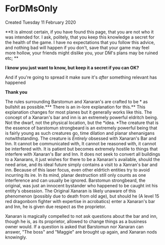 # ForDMsOnly
Created Tuesday 11 February 2020

**It is almost certain, if you have found this page, that you are not who it was intended for. I ask, politely, that you keep this knowledge a secret for the health of the game. I have no expectations that you follow this advice, and nothing bad will happen if you don't, save that your game may feel more hollow, your friends might dislike you, your DM's plans may be ruined etc; **

**I know you just want to know, but keep it a secret if you can OK?**

And if you're going to spread it make sure it's *after* something relevant has happened

**Thank you**

The rules surrounding Barstomun and Xanaran's are crafted to be * as bullshit as possible.*** There is an in-lore explanation for this.** This explanation changes for most planes but it generally works like this. The concept of a Xanaran's bar and inn is an extremely powerful eldritch being. Not the dwarf, not the physical location, but the *idea. *The creature that is the essence of barstomun strongbeard is an extremely powerful being that is fairly young as such creatures go, time dilation and planar shenanigans notwithstanding. The creature is *Entirely* obsessed with Xanaran's Bar and Inn. It cannot be communicated with, It cannot be reasoned with, it cannot be interfered with. It is patient but becomes extremely hostile to things that interfere with Xanaran's Bar and Inn. It does not seek to convert all buildings to a Xanarans, it just wishes for there to be a Xanaran's available, should the need arise, and its ideal future simply contains a visit to a Xanran's bar and inn. Because of this laser focus, even other eldrtich entities try to avoid incurring its ire. In its mind, planar destruction still only counts as one interference and can usually be ignored. Barstomun strongbeard, the original, was just an innocent bystander who happened to be caught int his entity's obsession. The Original Xanaran is likely unaware of this phenomenon (possibly due to death from old age), but should he (A level 15 red dragonborn fighter with expertise in acrobatics) enter a Xanaran's bar and Inn, he is given due respect as the proprietor. 

Xanaran is magically compelled to not ask questions about the bar and inn, though he is, as its proprietor, allowed to change things as a business owner would. If a question is asked that Barstomun nor Xanaran can answer, "The boss" and "Maggie" are brought up again, and Xanaran nods knowingly. 

